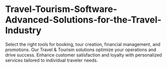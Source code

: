 # Travel-Tourism-Software-Advanced-Solutions-for-the-Travel-Industry
Select the right tools for booking, tour creation, financial management, and promotions. Our Travel &amp; Tourism solutions optimize your operations and drive success. Enhance customer satisfaction and loyalty with personalized services tailored to individual traveler needs. 
